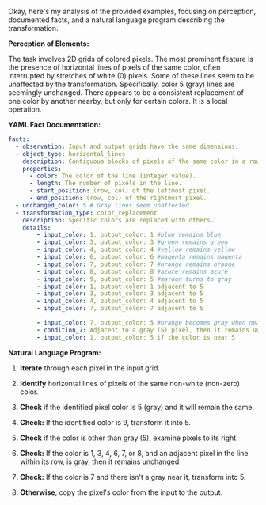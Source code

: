 Okay, here's my analysis of the provided examples, focusing on perception, documented facts, and a natural language program describing the transformation.

**Perception of Elements:**

The task involves 2D grids of colored pixels. The most prominent feature is the presence of horizontal lines of pixels of the same color, often interrupted by stretches of white (0) pixels. Some of these lines seem to be unaffected by the transformation. Specifically, color 5 (gray) lines are seemingly unchanged. There appears to be a consistent replacement of one color by another nearby, but only for certain colors. It is a local operation.

**YAML Fact Documentation:**


```yaml
facts:
  - observation: Input and output grids have the same dimensions.
  - object_type: horizontal_lines
    description: Contiguous blocks of pixels of the same color in a row.
    properties:
      - color: The color of the line (integer value).
      - length: The number of pixels in the line.
      - start_position: (row, col) of the leftmost pixel.
      - end_position: (row, col) of the rightmost pixel.
  - unchanged_color: 5 # Gray lines seem unaffected.
  - transformation_type: color_replacement
    description: Specific colors are replaced with others.
    details:
        - input_color: 1, output_color: 1 #blue remains blue
        - input_color: 3, output_color: 3 #green remains green
        - input_color: 4, output_color: 4 #yellow remains yellow
        - input_color: 6, output_color: 6 #magenta remains magenta
        - input_color: 7, output_color: 7 #orange remains orange
        - input_color: 8, output_color: 8 #azure remains azure
        - input_color: 9, output_color: 5 #maroon turns to gray
        - input_color: 1, output_color: 1 adjacent to 5
        - input_color: 3, output_color: 3 adjacent to 5
        - input_color: 4, output_color: 4 adjacent to 5
        - input_color: 7, output_color: 7 adjacent to 5

        - input_color: 7, output_color: 5 #orange becomes gray when near 5
        - condition_7: Adjacent to a gray (5) pixel, then it remains unchanged
        - input_color: 1, output_color: 5 if the color is near 5
```


**Natural Language Program:**

1.  **Iterate** through each pixel in the input grid.

2.  **Identify** horizontal lines of pixels of the same non-white (non-zero) color.

3.  **Check** if the identified pixel color is 5 (gray) and it will remain the same.

4.  **Check:** If the identified color is 9, transform it into 5.
5.  **Check** if the color is other than gray (5), examine pixels to its right.

6.   **Check:** If the color is 1, 3, 4, 6, 7, or 8, and an adjacent pixel in the line within its row, is gray, then it remains unchanged
7. **Check:** If the color is 7 and there isn't a gray near it, transform into 5.
8.  **Otherwise**, copy the pixel's color from the input to the output.
